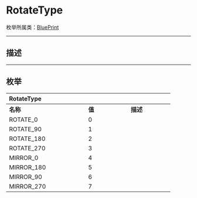 # RotateType

枚举所属类：[BluePrint](/Api/Class/Build/SandboxBluePrint.md)

------------------------------------------------------------------------------------------
## 描述



------------------------------------------------------------------------------------------
## 枚举

|<div style="width:200px">RotateType</div>|<div style="width:100px"></div>|<div style="width:100px"></div>|
|:---   |:---|:---|
|**名称**   |**值**  |**描述**|
|ROTATE_0   |0   ||
|ROTATE_90|1   ||
|ROTATE_180  |2   ||
|ROTATE_270  |3   ||
|MIRROR_0  |4   ||
|MIRROR_180  |5   ||
|MIRROR_90  |6   ||
|MIRROR_270  |7   ||

